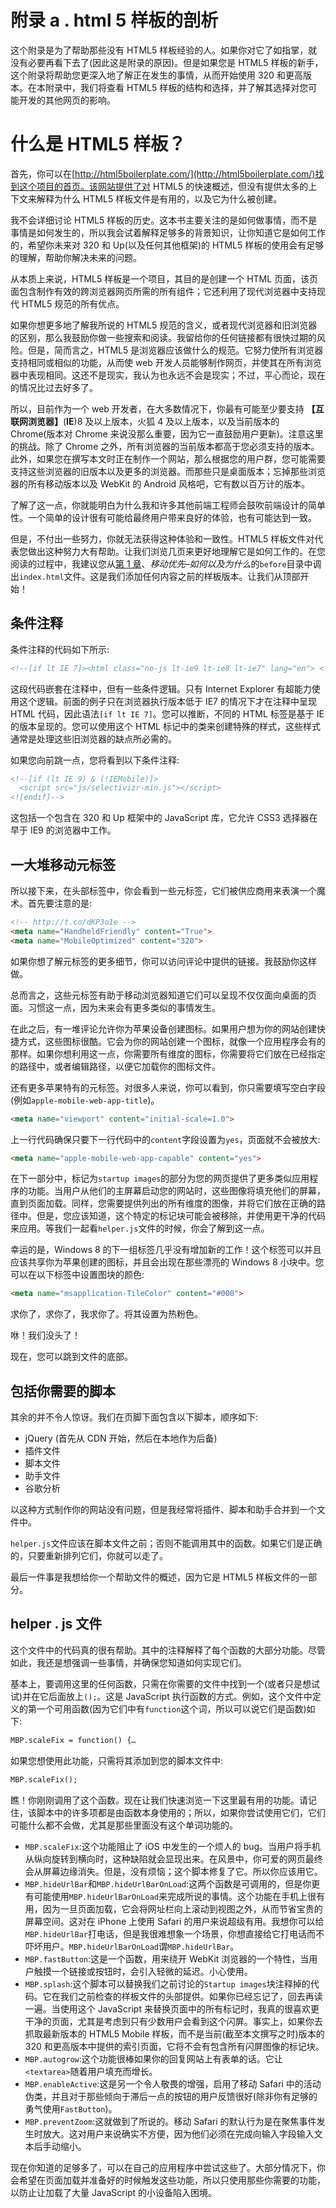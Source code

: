 # 附录 a . html 5 样板的剖析

这个附录是为了帮助那些没有 HTML5 样板经验的人。如果你对它了如指掌，就没有必要再看下去了(因此这是附录的原因)。但是如果您是 HTML5 样板的新手，这个附录将帮助您更深入地了解正在发生的事情，从而开始使用 320 和更高版本。在本附录中，我们将查看 HTML5 样板的结构和选择，并了解其选择对您可能开发的其他网页的影响。

# 什么是 HTML5 样板？

首先，你可以在[http://html5boilerplate.com/](http://html5boilerplate.com/)找到这个项目的首页。该网站提供了对 HTML5 的快速概述，但没有提供太多的上下文来解释为什么 HTML5 样板文件是有用的，以及它为什么被创建。

我不会详细讨论 HTML5 样板的历史。这本书主要关注的是如何做事情，而不是事情是如何发生的，所以我会试着解释足够多的背景知识，让你知道它是如何工作的，希望你未来对 320 和 Up(以及任何其他框架)的 HTML5 样板的使用会有足够的理解，帮助你解决未来的问题。

从本质上来说，HTML5 样板是一个项目，其目的是创建一个 HTML 页面，该页面包含制作有效的跨浏览器网页所需的所有组件；它还利用了现代浏览器中支持现代 HTML5 规范的所有优点。

如果你想更多地了解我所说的 HTML5 规范的含义，或者现代浏览器和旧浏览器的区别，那么我鼓励你做一些搜索和阅读。我留给你的任何链接都有很快过期的风险。但是，简而言之，HTML5 是浏览器应该做什么的规范。它努力使所有浏览器支持相同或相似的功能，从而使 web 开发人员能够制作网页，并使其在所有浏览器中表现相同。这还不是现实，我认为也永远不会是现实；不过，平心而论，现在的情况比过去好多了。

所以，目前作为一个 web 开发者，在大多数情况下，你最有可能至少要支持 **【互联网浏览器】**(**IE**)8 及以上版本，火狐 4 及以上版本，以及当前版本的 Chrome(版本对 Chrome 来说没那么重要，因为它一直鼓励用户更新)。注意这里的挑战。除了 Chrome 之外，所有浏览器的当前版本都高于您必须支持的版本。此外，如果您在撰写本文时正在制作一个网站，那么根据您的用户群，您可能需要支持这些浏览器的旧版本以及更多的浏览器。而那些只是桌面版本；忘掉那些浏览器的所有移动版本以及 WebKit 的 Android 风格吧，它有数以百万计的版本。

了解了这一点，你就能明白为什么我和许多其他前端工程师会鼓吹前端设计的简单性。一个简单的设计很有可能给最终用户带来良好的体验，也有可能达到一致。

但是，不付出一些努力，你就无法获得这种体验和一致性。HTML5 样板文件对代表您做出这种努力大有帮助。让我们浏览几页来更好地理解它是如何工作的。在您阅读的过程中，我建议您从[第 1 章](1.html "Chapter 1. Mobile First – How and Why?")、*移动优先–如何以及为什么*的`before`目录中调出`index.html`文件。这是我们添加任何内容之前的样板版本。让我们从顶部开始！

## 条件注释

条件注释的代码如下所示:

```html
<!--[if lt IE 7]><html class="no-js lt-ie9 lt-ie8 lt-ie7" lang="en"> <![endif]-->
```

这段代码嵌套在注释中，但有一些条件逻辑。只有 Internet Explorer 有超能力使用这个逻辑。前面的例子只在浏览器执行版本低于 IE7 的情况下才在注释中呈现 HTML 代码，因此语法`[if lt IE 7]`。您可以推断，不同的 HTML 标签是基于 IE 的版本呈现的。您可以使用这个 HTML 标记中的类来创建特殊的样式，这些样式通常是处理这些旧浏览器的缺点所必需的。

如果您向前跳一点，您将看到以下条件注释:

```html
<!--[if (lt IE 9) & (!IEMobile)]>
  <script src="js/selectivizr-min.js"></script>
<![endif]-->
```

这包括一个包含在 320 和 Up 框架中的 JavaScript 库，它允许 CSS3 选择器在早于 IE9 的浏览器中工作。

## 一大堆移动元标签

所以接下来，在头部标签中，你会看到一些元标签，它们被供应商用来表演一个魔术。首先要注意的是:

```html
<!-- http://t.co/dKP3o1e -->
<meta name="HandheldFriendly" content="True">
<meta name="MobileOptimized" content="320">
```

如果你想了解元标签的更多细节，你可以访问评论中提供的链接。我鼓励你这样做。

总而言之，这些元标签有助于移动浏览器知道它们可以呈现不仅仅面向桌面的页面。习惯这一点，因为未来会有更多类似的事情发生。

在此之后，有一堆评论允许你为苹果设备创建图标。如果用户想为你的网站创建快捷方式，这些图标很酷。它会为你的网站创建一个图标，就像一个应用程序会有的那样。如果你想利用这一点，你需要所有维度的图标，你需要将它们放在已经指定的路径中，或者编辑路径，以便它加载你的图标文件。

还有更多苹果特有的元标签。对很多人来说，你可以看到，你只需要填写空白字段(例如`apple-mobile-web-app-title`)。

```html
<meta name="viewport" content="initial-scale=1.0">
```

上一行代码确保只要下一行代码中的`content`字段设置为`yes`，页面就不会被放大:

```html
<meta name="apple-mobile-web-app-capable" content="yes">
```

在下一部分中，标记为`startup images`的部分为您的网页提供了更多类似应用程序的功能。当用户从他们的主屏幕启动您的网站时，这些图像将填充他们的屏幕，直到页面加载。同样，您需要提供列出的所有维度的图像，并将它们放在正确的路径中。但是，您应该知道，这个特定的标记块可能会被移除，并使用更干净的代码来应用。等我们一起看`helper.js`文件的时候，你会了解到这一点。

幸运的是，Windows 8 的下一组标签几乎没有增加新的工作！这个标签可以并且应该共享你为苹果创建的图标，并且会出现在那些漂亮的 Windows 8 小块中。您可以在以下标签中设置图块的颜色:

```html
<meta name="msapplication-TileColor" content="#000">
```

求你了，求你了，我求你了。将其设置为热粉色。

咻！我们没头了！

现在，您可以跳到文件的底部。

## 包括你需要的脚本

其余的并不令人惊讶。我们在页脚下面包含以下脚本，顺序如下:

*   jQuery (首先从 CDN 开始，然后在本地作为后备)
*   插件文件
*   脚本文件
*   助手文件
*   谷歌分析

以这种方式制作你的网站没有问题，但是我经常将插件、脚本和助手合并到一个文件中。

`helper.js`文件应该在脚本文件之前；否则不能调用其中的函数。如果它们是正确的，只要重新排列它们，你就可以走了。

最后一件事是我想给你一个帮助文件的概述，因为它是 HTML5 样板文件的一部分。

## helper . js 文件

这个文件中的代码真的很有帮助。其中的注释解释了每个函数的大部分功能。尽管如此，我还是想强调一些事情，并确保您知道如何实现它们。

基本上，要调用这里的任何函数，只需在你需要的文件中找到一个(或者只是想试试)并在它后面放上`();`。这是 JavaScript 执行函数的方式。例如，这个文件中定义的第一个可用函数(因为它们中有`function`这个词，所以可以说它们是函数)如下:

```html
MBP.scaleFix = function() {…
```

如果您想使用此功能，只需将其添加到您的脚本文件中:

```html
MBP.scaleFix();
```

瞧！你刚刚调用了这个函数。现在让我们快速浏览一下这里最有用的功能。请记住，该脚本中的许多项都是由函数本身使用的；所以，如果你尝试使用它们，它们可能什么都不会做，尤其是那些里面没有这个单词功能的。

*   `MBP.scaleFix`:这个功能阻止了 iOS 中发生的一个烦人的 bug。当用户将手机从纵向旋转到横向时，这种缺陷就会显现出来。在风景中，你可爱的网页最终会从屏幕边缘消失。但是，没有烦恼；这个脚本修复了它。所以你应该用它。
*   `MBP.hideUrlBar`和`MBP.hideUrlBarOnLoad`:这两个函数是可调用的，但是你更有可能使用`MBP.hideUrlBarOnLoad`来完成所说的事情。这个功能在手机上很有用，因为一旦页面加载，它会将网址栏向上滚动到视图之外，从而节省宝贵的屏幕空间。这对在 iPhone 上使用 Safari 的用户来说超级有用。我想你可以给`MBP.hideUrlBar`打电话，但是我很难想象一个场景，你想直接给它打电话而不吓坏用户。`MBP.hideUrlBarOnLoad`谓`MBP.hideUrlBar`。
*   `MBP.fastButton`:这是一个函数，用来绕开 WebKit 浏览器的一个特性，当用户触摸一个链接或按钮时，会引入轻微的延迟。小心使用。
*   `MBP.splash`:这个脚本可以替换我们之前讨论的`Startup images`块注释掉的代码。它在我们之前检查的样板文件的头部提供。如果你已经忘记了，回去再读一遍。当使用这个 JavaScript 来替换页面中的所有标记时，我真的很喜欢更干净的页面，尤其是考虑到只有少数用户会看到这个闪屏。事实上，如果你去抓取最新版本的 HTML5 Mobile 样板，而不是当前(截至本文撰写之时)版本的 320 和更高版本中提供的索引页面，它将不会有包含所有闪屏图像的标记块。
*   `MBP.autogrow`:这个功能很棒如果你的回复网站上有表单的话。它让`<textarea>`随着用户填充而增长。
*   `MBP.enableActive`:这是另一个令人敬畏的增强，启用了移动 Safari 中的活动伪类，并且对于那些倾向于滞后一点的按钮的用户反馈很好(除非你有足够的勇气使用`FastButton`)。
*   `MBP.preventZoom`:这就做到了所说的。移动 Safari 的默认行为是在聚焦事件发生时放大。这对用户来说确实不方便，因为他们必须在完成向输入字段输入文本后手动缩小。

现在你知道的足够多了，可以在自己的应用程序中尝试这些了。大部分情况下，你会希望在页面加载并准备好的时候触发这些功能，所以只使用那些你需要的功能，以防止让加载了大量 JavaScript 的小设备陷入困境。
